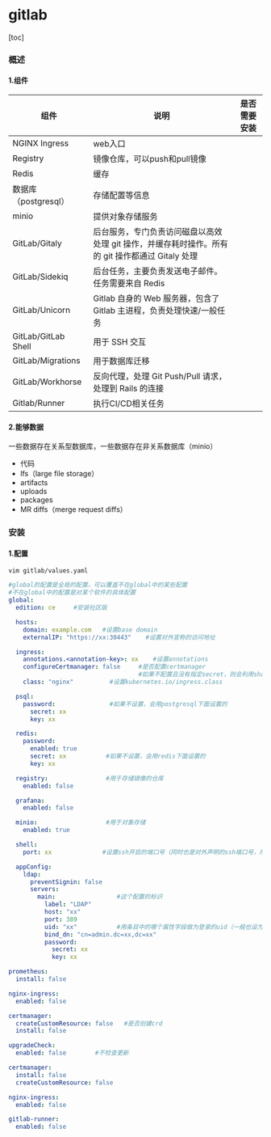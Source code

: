 # gitlab
[toc]
### 概述
#### 1.组件
|组件|说明|是否需要安装|
|-|-|-|
|NGINX Ingress|web入口||
|Registry|镜像仓库，可以push和pull镜像|
|Redis|缓存|
|数据库（postgresql）|存储配置等信息|
|minio|提供对象存储服务|
|GitLab/Gitaly|后台服务，专门负责访问磁盘以高效处理 git 操作，并缓存耗时操作。所有的 git 操作都通过 Gitaly 处理|
|GitLab/Sidekiq|后台任务，主要负责发送电子邮件。任务需要来自 Redis|
|GitLab/Unicorn|Gitlab 自身的 Web 服务器，包含了 Gitlab 主进程，负责处理快速/一般任务|
|GitLab/GitLab Shell|用于 SSH 交互|
|GitLab/Migrations|用于数据库迁移|
|GitLab/Workhorse|反向代理，处理 Git Push/Pull 请求，处理到 Rails 的连接|
|Gitlab/Runner|执行CI/CD相关任务|


#### 2.能够数据
一些数据存在关系型数据库，一些数据存在非关系数据库（minio）
* 代码
* lfs（large file storage）
* artifacts
* uploads
* packages
* MR diffs（merge request diffs）

### 安装
#### 1.配置
```shell
vim gitlab/values.yaml
```
```yaml
#global的配置是全局的配置，可以覆盖不在global中的某些配置
#不在global中的配置是对某个软件的具体配置
global:
  edition: ce     #安装社区版

  hosts:
    domain: example.com   #设置base domain
    externalIP: "https://xx:30443"    #设置对外宣称的访问地址

  ingress:
    annotations.<annotation-key>: xx    #设置annotations
    configureCertmanager: false     #是否配置certmanager
                                    #如果不配置且没有指定secret，则会利用shared-secrets组件自动生成自签证书
    class: "nginx"          #设置kubernetes.io/ingress.class

  psql:
    password:               #如果不设置，会用postgresql下面设置的
      secret: xx
      key: xx

  redis:
    password:
      enabled: true
      secret: xx           #如果不设置，会用redis下面设置的
      key: xx

  registry:                #用于存储镜像的仓库
    enabled: false

  grafana:
    enabled: false

  minio:                   #用于对象存储
    enabled: true

  shell:
    port: xx              #设置ssh开启的端口号（同时也是对外声明的ssh端口号，所以最好跟ingress暴露的端口号一样）

  appConfig:
    ldap:
      preventSignin: false
      servers:
        main:                 #这个配置的标识
          label: "LDAP"
          host: "xx"
          port: 389
          uid: "xx"           #用条目中的哪个属性字段做为登录的uid（一般也设为uid）
          bind_dn: "cn=admin.dc=xx,dc=xx"
          password:
            secret: xx
            key: xx

prometheus:
  install: false

nginx-ingress:
  enabled: false

certmanager:
  createCustomResource: false   #是否创建crd
  install: false

upgradeCheck:
  enabled: false        #不检查更新

certmanager:
  install: false
  createCustomResource: false

nginx-ingress:
  enabled: false

gitlab-runner:
  enabled: false

````
